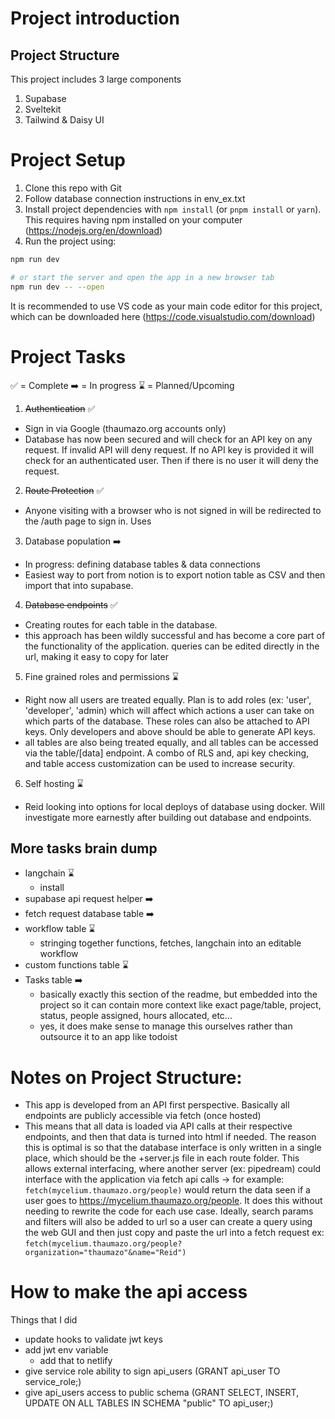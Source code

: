 # Project introduction

## Project Structure
This project includes 3 large components
1. Supabase
2. Sveltekit 
3. Tailwind & Daisy UI


# Project Setup
1. Clone this repo with Git
2. Follow database connection instructions in env_ex.txt
3. Install project dependencies with `npm install` (or `pnpm install` or `yarn`). This requires having npm installed on your computer (https://nodejs.org/en/download)
4. Run the project using:
```bash
npm run dev

# or start the server and open the app in a new browser tab
npm run dev -- --open
```

It is recommended to use VS code as your main code editor for this project, which can be downloaded here (https://code.visualstudio.com/download)
 
# Project Tasks
✅ = Complete
➡️ = In progress
⌛ = Planned/Upcoming

1. ~~Authentication~~ ✅
- Sign in via Google (thaumazo.org accounts only)
- Database has now been secured and will check for an API key on any request. If invalid API will deny request. If no API key is provided it will check for an authenticated user. Then if there is no user it will deny the request.
2. ~~Route Protection~~ ✅
- Anyone visiting with a browser who is not signed in will be redirected to the /auth page to sign in. Uses 
3. Database population ➡️
- In progress: defining database tables & data connections
- Easiest way to port from notion is to export notion table as CSV and then import that into supabase. 
4. ~~Database endpoints~~ ✅
- Creating routes for each table in the database. 
- this approach has been wildly successful and has become a core part of the functionality of the application. queries can be edited directly in the url, making it easy to copy for later
5. Fine grained roles and permissions ⌛
- Right now all users are treated equally. Plan is to add roles (ex: 'user', 'developer', 'admin) which will affect which actions a user can take on which parts of the database. These roles can also be attached to API keys. Only developers and above should be able to generate API keys.
- all tables are also being treated equally, and all tables can be accessed via the table/[data] endpoint. A combo of RLS and, api key checking, and table access customization can be used to increase security.
6. Self hosting ⌛
- Reid looking into options for local deploys of database using docker. Will investigate more earnestly after building out database and endpoints.

## More tasks brain dump
- langchain ⌛
    - install
- supabase api request helper ➡️
- fetch request database table ➡️
- workflow table ⌛
    - stringing together functions, fetches, langchain into an editable workflow 
- custom functions table ⌛
- Tasks table ➡️
    - basically exactly this section of the readme, but embedded into the project so it can contain more context like exact page/table, project, status, people assigned, hours allocated, etc...
    - yes, it does make sense to manage this ourselves rather than outsource it to an app like todoist

 
# Notes on Project Structure:
- This app is developed from an API first perspective. Basically all endpoints are publicly accessible via fetch (once hosted)
- This means that all data is loaded via API calls at their respective endpoints, and then that data is turned into html if needed. The reason this is optimal is so that the database interface is only written in a single place, which should be the +server.js file in each route folder. This allows external interfacing, where another server (ex: pipedream) could interface with the application via fetch api calls -> for example:
```fetch(mycelium.thaumazo.org/people)``` 
would return the data seen if a user goes to https://mycelium.thaumazo.org/people. It does this without needing to rewrite the code for each use case. 
Ideally, search params and filters will also be added to url so a user can create a query using the web GUI and then just copy and paste the url into a fetch request ex:
```fetch(mycelium.thaumazo.org/people?organization="thaumazo"&name="Reid")``` 


# How to make the api access
Things that I did
- update hooks to validate jwt keys
- add jwt env variable
  - add that to netlify
- give service role ability to sign api_users (GRANT api_user TO service_role;)
- give api_users access to public schema (GRANT SELECT, INSERT, UPDATE ON ALL TABLES IN SCHEMA "public" TO api_user;)
